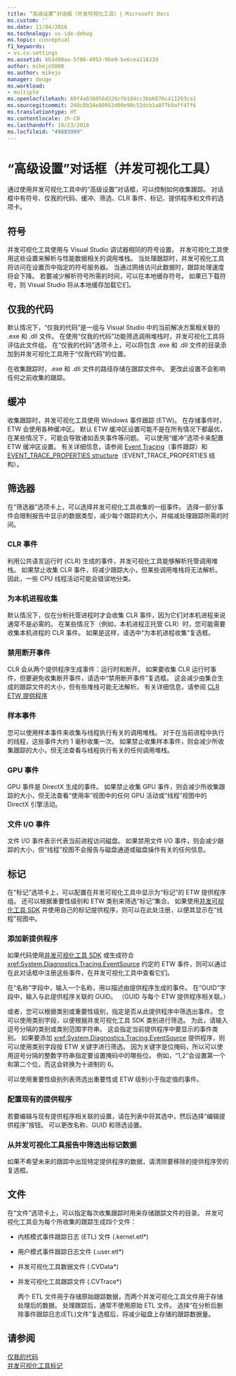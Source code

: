 ```yaml
---
title: “高级设置”对话框（并发可视化工具）| Microsoft Docs
ms.custom: ''
ms.date: 11/04/2016
ms.technology: vs-ide-debug
ms.topic: conceptual
f1_keywords:
- vs.cv.settings
ms.assetid: bb3d90aa-5f08-4953-9be0-be6cea11633d
author: mikejo5000
ms.author: mikejo
manager: douge
ms.workload:
- multiple
ms.openlocfilehash: 60f4a038056d326cfb184cc3bb6876c411263ca1
ms.sourcegitcommit: 240c8b34e80952d00e90c52dcb1a077b9aff47f6
ms.translationtype: HT
ms.contentlocale: zh-CN
ms.lasthandoff: 10/23/2018
ms.locfileid: "49883999"
---
```

# <a name="advanced-settings-dialog-box-concurrency-visualizer"></a>“高级设置”对话框（并发可视化工具）
通过使用并发可视化工具中的“高级设置”对话框，可以控制如何收集跟踪。  对话框中有符号、仅我的代码、缓冲、筛选、CLR 事件、标记、提供程序和文件的选项卡。  
  
## <a name="symbols"></a>符号  
 并发可视化工具使用与 Visual Studio 调试器相同的符号设置。 并发可视化工具使用这些设置来解析与性能数据相关的调用堆栈。  当处理跟踪时，并发可视化工具将访问在设置页中指定的符号服务器。  当通过网络访问此数据时，跟踪处理速度将会下降。  若要减少解析符号所需的时间，可以在本地缓存符号。 如果已下载符号，则 Visual Studio 将从本地缓存加载它们。  
  
## <a name="just-my-code"></a>仅我的代码  
 默认情况下，“仅我的代码”是一组与 Visual Studio 中的当前解决方案相关联的 .exe 和 .dll 文件。 在使用“仅我的代码”功能筛选调用堆栈时，并发可视化工具将评估此文件组。 在“仅我的代码”选项卡上，可以将包含 .exe 和 .dll 文件的目录添加到并发可视化工具用于“仅我代码”的位置。  
  
 在收集跟踪时，.exe 和 .dll 文件的路径存储在跟踪文件中。  更改此设置不会影响任何之前收集的跟踪。  
  
## <a name="buffering"></a>缓冲  
 收集跟踪时，并发可视化工具使用 Windows 事件跟踪 (ETW)。  在存储事件时，ETW 会使用各种缓冲区。  默认 ETW 缓冲区设置可能不是在所有情况下都最优，在某些情况下，可能会导致诸如丢失事件等问题。  可以使用“缓冲”选项卡来配置 ETW 缓冲区设置。 有关详细信息，请参阅 [Event Tracing](http://go.microsoft.com/fwlink/?LinkId=234579)（事件跟踪）和 [EVENT_TRACE_PROPERTIES structure](http://go.microsoft.com/fwlink/?LinkId=234580)（EVENT_TRACE_PROPERTIES 结构）。  
  
## <a name="filter"></a>筛选器  
 在“筛选器”选项卡上，可以选择并发可视化工具收集的一组事件。 选择一部分事件会限制报告中显示的数据类型，减少每个跟踪的大小，并缩减处理跟踪所需的时间。  
  
### <a name="clr-events"></a>CLR 事件  
 利用公共语言运行时 (CLR) 生成的事件，并发可视化工具能够解析托管调用堆栈。  如果禁止收集 CLR 事件，将减少跟踪大小，但某些调用堆栈将无法解析。  因此，一些 CPU 线程活动可能会错误地分类。  
  
### <a name="collect-for-native-processes"></a>为本机进程收集  
 默认情况下，仅在分析托管进程时才会收集 CLR 事件，因为它们对本机进程来说通常不是必需的。  在某些情况下（例如，本机进程正托管 CLR）时，您可能需要收集本机进程的 CLR 事件。  如果是这样，请选中“为本机进程收集”复选框。  
  
### <a name="disable-rundown-events"></a>禁用断开事件  
 CLR 会从两个提供程序生成事件：运行时和断开。  如果要收集 CLR 运行时事件，但要避免收集断开事件，请选中“禁用断开事件”复选框。  这会减少由集合生成的跟踪文件的大小，但有些堆栈可能无法解析。 有关详细信息，请参阅 [CLR ETW 提供程序](/dotnet/framework/performance/clr-etw-providers)  
  
### <a name="sample-events"></a>样本事件  
 您可以使用样本事件来收集与线程执行有关的调用堆栈。 对于在当前进程中执行的线程，这些事件大约 1 毫秒收集一次。 如果禁止收集样本事件，则会减少所收集跟踪的大小，但无法查看与线程执行有关的任何调用堆栈。  
  
### <a name="gpu-events"></a>GPU 事件  
 GPU 事件是 DirectX 生成的事件。 如果禁止收集 GPU 事件，则会减少所收集跟踪的大小，但无法查看“使用率”视图中的任何 GPU 活动或“线程”视图中的 DirectX 引擎活动。  
  
### <a name="file-io-events"></a>文件 I/O 事件  
 文件 I/O 事件表示代表当前进程访问磁盘。  如果禁用文件 I/O 事件，则会减少跟踪的大小，但“线程”视图不会报告与磁盘通道或磁盘操作有关的任何信息。  
  
## <a name="markers"></a>标记  
 在“标记”选项卡上，可以配置在并发可视化工具中显示为“标记”的 ETW 提供程序组。  还可以根据重要性级别和 ETW 类别来筛选“标记”集合。  如果使用[并发可视化工具 SDK](../profiling/concurrency-visualizer-sdk.md) 并使用自己的标记提供程序，则可以在此处注册，以便其显示在“线程”视图中。  
  
### <a name="add-a-new-provider"></a>添加新提供程序  
 如果代码使用[并发可视化工具 SDK](../profiling/concurrency-visualizer-sdk.md) 或生成符合 <xref:System.Diagnostics.Tracing.EventSource> 约定的 ETW 事件，则可以通过在此对话框中注册这些事件，在并发可视化工具中查看它们。  
  
 在“名称”字段中，输入一个名称，用以描述由提供程序生成的事件。  在“GUID”字段中，输入与此提供程序关联的 GUID。 （GUID 与每个 ETW 提供程序相关联。）  
  
 或者，您可以根据类别或重要性级别，指定是否从此提供程序中筛选出事件。  您可以使用类别字段，以便根据并发可视化工具 SDK 类别进行筛选。  为此，请输入逗号分隔的类别或类别范围字符串。  这会指定当前提供程序中要显示的事件类别。  如果要添加 <xref:System.Diagnostics.Tracing.EventSource> 提供程序，则可以使用类别字段按 ETW 关键字进行筛选。  因为关键字是位掩码，所以可以使用逗号分隔的整数字符串指定要设置掩码中的哪些位。 例如，“1,2”会设置第一个和第二个位，而这会转换为十进制的 6。  
  
 可以使用重要性级别列表筛选出重要性或 ETW 级别小于指定值的事件。  
  
### <a name="configure-an-existing-provider"></a>配置现有的提供程序  
 若要编辑与现有提供程序相关联的设置，请在列表中将其选中，然后选择“编辑提供程序”按钮。  可以更改名称、GUID 和筛选设置。  
  
### <a name="filter-marker-data-out-of-concurrency-visualizer-reports"></a>从并发可视化工具报告中筛选出标记数据  
 如果不希望未来的跟踪中出现特定提供程序的数据，请清除要移除的提供程序旁的复选框。  
  
## <a name="files"></a>文件  
 在“文件”选项卡上，可以指定每次收集跟踪时用来存储跟踪文件的目录。  并发可视化工具会为每个所收集的跟踪生成四个文件：  
  
- 内核模式事件跟踪日志 (ETL) 文件 (.kernel.etl*)  
  
- 用户模式事件跟踪日志文件 (.user.etl*)  
  
- 并发可视化工具数据文件 (.CVData*)  
  
- 并发可视化工具跟踪文件 (.CVTrace*)  
  
  两个 ETL 文件用于存储原始跟踪数据，而两个并发可视化工具文件用于存储处理后的数据。  处理跟踪后，通常不使用原始 ETL 文件。  选择“在分析后删除事件跟踪日志(ETL)文件”复选框后，将减少磁盘上存储的跟踪数据量。  
  
## <a name="see-also"></a>请参阅  
 [仅我的代码](../profiling/just-my-code-threads-view.md)   
 [并发可视化工具标记](../profiling/concurrency-visualizer-markers.md)